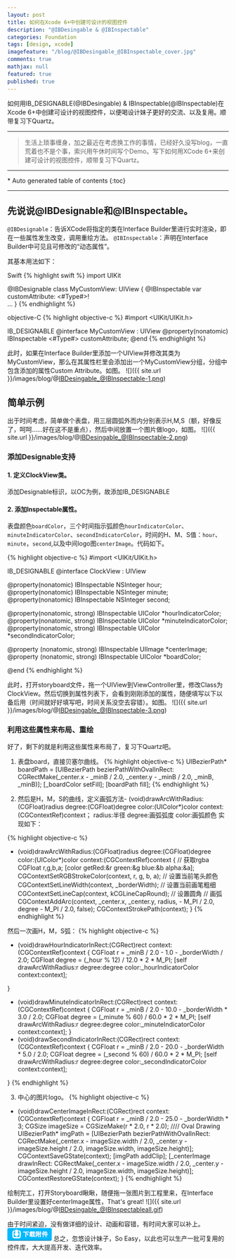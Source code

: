 ```yaml
---
layout: post
title: 如何在Xcode 6+中创建可设计的视图控件
description: "@IBDesingable & @IBInspectable"
categories: Foundation
tags: [design, xcode]
imagefeature: "/blog/@IBDesingable_@IBInspectable_cover.jpg"
comments: true
mathjax: null
featured: true
published: true
---
```



如何用IB_DESIGNABLE(@IBDesingable) & IBInspectable(@IBInspectable)在Xcode 6+中创建可设计的视图控件，以便喝设计妹子更好的交流、以及复用。顺带复习下Quartz。

---
>生活上琐事缠身，加之最近在考虑换工作的事情，已经好久没写blog，一直荒着也不是个事，索兴用午休时间写个Demo。写下如何用XCode 6+来创建可设计的视图控件，顺带复习下Quartz。

---
<section>
<div id="drawer" markdown="1">
*  Auto generated table of contents
{:toc}
</div>
</section>

---


## 先说说@IBDesignable和@IBInspectable。

`@IBDesignable`：告诉XCode将指定的类在Interface Builder里进行实时渲染，即在一些属性发生改变，调用重绘方法。
`@IBInspectable`：声明在Interface Builder中可见且可修改的“动态属性”。

其基本用法如下：

Swift
{% highlight swift %}
import UIKit

@IBDesignable
class MyCustomView: UIView {
    @IBInspectable var customAttribute: <#Type#>!   
    …
}
{% endhighlight %}

objective-C
{% highlight objective-c %}
#import <UIKit/UIKit.h>

IB_DESIGNABLE
@interface MyCustomView : UIView
@property(nonatomic) IBInspectable <#Type#> customAttribute;
@end
{% endhighlight %}

此时，如果在Interface Builder里添加一个UIView并修改其类为MyCustomView，那么在其属性栏里会添加出一个MyCustomView分组，分组中包含添加的属性Custom Attribute。如图。
![]({{ site.url }}/images/blog/@IBDesingable_@IBInspectable-1.png)

## 简单示例

出于时间考虑，简单做个表盘，用三层圆弧外而内分别表示H,M,S（额，好像反了，呵呵……好在这不是重点），然后中间放置一个图片做logo，如图。
![]({{ site.url }}/images/blog/@IBDesingable_@IBInspectable-2.png)

### 添加Designable支持
#### 1. 定义ClockView类。
添加Designable标识，以OC为例，故添加IB_DESIGNABLE
#### 2. 添加Inspectable属性。
表盘颜色`boardColor`，三个时间指示弧颜色`hourIndicatorColor`、`minuteIndicatorColor`、`secondIndicatorColor`，时间的H、M、S值：`hour`、`minute`，`second`,以及中间logo图`centerImage`。代码如下。

{% highlight objective-c %}
#import <UIKit/UIKit.h>

IB_DESIGNABLE
@interface ClockView : UIView

@property(nonatomic) IBInspectable NSInteger hour;
@property(nonatomic) IBInspectable NSInteger minute;
@property(nonatomic) IBInspectable NSInteger second;

@property(nonatomic, strong) IBInspectable UIColor *hourIndicatorColor;
@property(nonatomic, strong) IBInspectable UIColor *minuteIndicatorColor;
@property(nonatomic, strong) IBInspectable UIColor *secondIndicatorColor;

@property (nonatomic, strong) IBInspectable UIImage *centerImage;
@property (nonatomic, strong) IBInspectable UIColor *boardColor;

@end
{% endhighlight %}

此时，打开storyboard文件，拖一个UIView到ViewController里，修改Class为ClockView。然后切换到属性列表下，会看到刚刚添加的属性，随便填写以下以备后用（时间就好好填写吧，时间关系没空去容错）。如图。
![]({{ site.url }}/images/blog/@IBDesingable_@IBInspectable-3.png)

### 利用这些属性来布局、重绘
好了，剩下的就是利用这些属性来布局了，复习下Quartz吧。

1. 表盘board，直接贝塞尔曲线。
{% highlight objective-c %}
UIBezierPath* boardPath = [UIBezierPath bezierPathWithOvalInRect: CGRectMake(_center.x - _minB / 2.0, _center.y - _minB / 2.0, _minB, _minB)];
[_boardColor setFill];
[boardPath fill];
{% endhighlight %}

2. 然后是H，M，S的曲线，定义画弧方法- (void)drawArcWithRadius:(CGFloat)radius degree:(CGFloat)degree color:(UIColor*)color context:(CGContextRef)context；
    radius:半径
    degree:画弧弧度
    color:画弧颜色
实现如下：

{% highlight objective-c %}
- (void)drawArcWithRadius:(CGFloat)radius degree:(CGFloat)degree color:(UIColor*)color context:(CGContextRef)context {
        // 获取rgba
    CGFloat r,g,b,a;
    [color getRed:&r green:&g blue:&b alpha:&a];
    CGContextSetRGBStrokeColor(context, r, g, b, a);    // 设置当前笔头颜色
    CGContextSetLineWidth(context, _borderWidth);       // 设置当前画笔粗细
    CGContextSetLineCap(context, kCGLineCapRound);      // 设置圆角
        // 画弧
    CGContextAddArc(context, _center.x, _center.y, radius, - M_PI / 2.0, degree - M_PI / 2.0, false);
    CGContextStrokePath(context);
}
{% endhighlight %}

然后一次画H，M，S弧：
{% highlight objective-c %}
- (void)drawHourIndicatorInRect:(CGRect)rect context:(CGContextRef)context {
    CGFloat r = _minB / 2.0 - 1.0 - _borderWidth / 2.0;
    CGFloat degree = (_hour % 12) / 12.0 * 2 * M_PI;
    [self drawArcWithRadius:r degree:degree color:_hourIndicatorColor context:context];
    
}
- (void)drawMinuteIndicatorInRect:(CGRect)rect context:(CGContextRef)context {
    CGFloat r = _minB / 2.0 - 10.0 - _borderWidth * 3.0 / 2.0;
    CGFloat degree = (_minute % 60) / 60.0 * 2 * M_PI;
    [self drawArcWithRadius:r degree:degree color:_minuteIndicatorColor context:context];
}
- (void)drawSecondIndicatorInRect:(CGRect)rect context:(CGContextRef)context {
    CGFloat r = _minB / 2.0 - 20.0 - _borderWidth * 5.0 / 2.0;
    CGFloat degree = (_second % 60) / 60.0 * 2 * M_PI;
    [self drawArcWithRadius:r degree:degree color:_secondIndicatorColor context:context];
    
}
{% endhighlight %}

3. 中心的图片logo。
{% highlight objective-c %}
- (void)drawCenterImageInRect:(CGRect)rect context:(CGContextRef)context {
    CGFloat r = _minB / 2.0 - 25.0 - _borderWidth * 3;
    CGSize imageSize = CGSizeMake(r * 2.0, r * 2.0);
    //// Oval Drawing
    UIBezierPath* imgPath = [UIBezierPath bezierPathWithOvalInRect: CGRectMake(_center.x - imageSize.width / 2.0, _center.y - imageSize.height / 2.0, imageSize.width, imageSize.height)];
    CGContextSaveGState(context);
    [imgPath addClip];
    [_centerImage drawInRect: CGRectMake(_center.x - imageSize.width / 2.0, _center.y - imageSize.height / 2.0, imageSize.width, imageSize.height)];
    CGContextRestoreGState(context);
}
{% endhighlight %}

绘制完工，打开Storyboard瞅瞅，随便拖一张图片到工程里来，在Interface Builder里设置好centerImage属性，That's great!
![]({{ site.url }}/images/blog/@IBDesingable_@IBInspectableall.gif)

由于时间紧迫，没有做详细的设计、动画和容错，有时间大家可以补上。
<a href="http://pan.baidu.com/s/1hqzmBpa" target="_blank">![](/images/download.png)</a>
总之，忽悠设计妹子，So Easy，以此也可以生产一批可复用的控件库，大大提高开发、迭代效率。